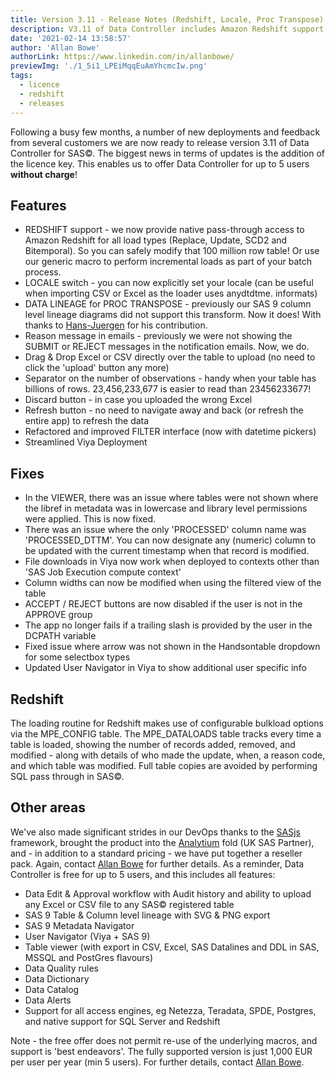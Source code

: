 ```yaml
---
title: Version 3.11 - Release Notes (Redshift, Locale, Proc Transpose)
description: V3.11 of Data Controller includes Amazon Redshift support, a Locale switch, Data Lineage for Proc Transpose, and varoius UI & Performance enhancements.
date: '2021-02-14 13:58:57'
author: 'Allan Bowe'
authorLink: https://www.linkedin.com/in/allanbowe/
previewImg: './1_5i1_LPEiMqqEuAmYhcmcIw.png'
tags:
  - licence
  - redshift
  - releases
---
```


Following a busy few months, a number of new deployments and feedback from several customers we are now ready to release version 3.11 of Data Controller for SAS©. The biggest news in terms of updates is the addition of the licence key. This enables us to offer Data Controller for up to 5 users <strong>without charge</strong>! <h2>Features</h2> <ul> <li>REDSHIFT support - we now provide native pass-through access to Amazon Redshift for all load types (Replace, Update, SCD2 and Bitemporal). So you can safely modify that 100 million row table! Or use our generic macro to perform incremental loads as part of your batch process.</li> <li>LOCALE switch - you can now explicitly set your locale (can be useful when importing CSV or Excel as the loader uses anydtdtme. informats)</li> <li>DATA LINEAGE for PROC TRANSPOSE - previously our SAS 9 column level lineage diagrams did not support this transform. Now it does! With thanks to <a href="https://datacontroller.io/siemens-healthineers-smart-data-catalog/">Hans-Juergen</a> for his contribution.</li> <li>Reason message in emails - previously we were not showing the SUBMIT or REJECT messages in the notification emails. Now, we do.</li> <li>Drag &amp; Drop Excel or CSV directly over the table to upload (no need to click the 'upload' button any more)</li> <li>Separator on the number of observations - handy when your table has billions of rows. 23,456,233,677 is easier to read than 23456233677!</li> <li>Discard button - in case you uploaded the wrong Excel</li> <li>Refresh button - no need to navigate away and back (or refresh the entire app) to refresh the data</li> <li>Refactored and improved FILTER interface (now with datetime pickers)</li> <li>Streamlined Viya Deployment</li> </ul> <h2>Fixes</h2> <ul> <li>In the VIEWER, there was an issue where tables were not shown where the libref in metadata was in lowercase and library level permissions were applied. This is now fixed.</li> <li>There was an issue where the only 'PROCESSED' column name was 'PROCESSED_DTTM'. You can now designate any (numeric) column to be updated with the current timestamp when that record is modified.</li> <li>File downloads in Viya now work when deployed to contexts other than 'SAS Job Execution compute context'</li> <li>Column widths can now be modified when using the filtered view of the table</li> <li>ACCEPT / REJECT buttons are now disabled if the user is not in the APPROVE group</li> <li>The app no longer fails if a trailing slash is provided by the user in the DCPATH variable</li> <li>Fixed issue where arrow was not shown in the Handsontable dropdown for some selectbox types</li> <li>Updated User Navigator in Viya to show additional user specific info</li> </ul> <h2>Redshift</h2> The loading routine for Redshift makes use of configurable bulkload options via the MPE_CONFIG table. The MPE_DATALOADS table tracks every time a table is loaded, showing the number of records added, removed, and modified - along with details of who made the update, when, a reason code, and which table was modified. Full table copies are avoided by performing SQL pass through in SAS©. <h2>Other areas</h2> We've also made significant strides in our DevOps thanks to the <a href="https://sasjs.io">SASjs</a> framework, brought the product into the <a href="https://sasapps.io">Analytium</a> fold (UK SAS Partner), and - in addition to a standard pricing - we have put together a reseller pack. Again, contact <a href="https://www.linkedin.com/in/allanbowe/">Allan Bowe</a> for further details. As a reminder, Data Controller is free for up to 5 users, and this includes all features: <ul> <li>Data Edit &amp; Approval workflow with Audit history and ability to upload any Excel or CSV file to any SAS© registered table</li> <li>SAS 9 Table &amp; Column level lineage with SVG &amp; PNG export</li> <li>SAS 9 Metadata Navigator</li> <li>User Navigator (Viya + SAS 9)</li> <li>Table viewer (with export in CSV, Excel, SAS Datalines and DDL in SAS, MSSQL and PostGres flavours)</li> <li>Data Quality rules</li> <li>Data Dictionary</li> <li>Data Catalog</li> <li>Data Alerts</li> <li>Support for all access engines, eg Netezza, Teradata, SPDE, Postgres, and native support for SQL Server and Redshift</li> </ul> Note - the free offer does not permit re-use of the underlying macros, and support is 'best endeavors'. The fully supported version is just 1,000 EUR per user per year (min 5 users). For further details, contact <a href="https://www.linkedin.com/in/allanbowe/">Allan Bowe</a>.
